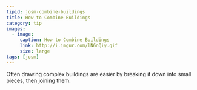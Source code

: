 ```yaml
---
tipid: josm-combine-buildings
title: How to Combine Buildings
category: tip
images:
  - image:
     caption: How to Combine Buildings
     link: http://i.imgur.com/lN6nQiy.gif
     size: large
tags: [josm]
---
```


Often drawing complex buildings are easier by breaking it down into small pieces, then joining them. 
